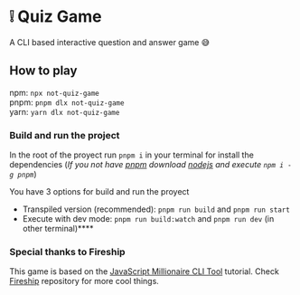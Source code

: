 # :grey_exclamation: Quiz Game

A CLI based interactive question and answer game :sweat_smile:

## How to play

npm: `npx not-quiz-game` \
pnpm: `pnpm dlx not-quiz-game` \
yarn: `yarn dlx not-quiz-game`

<!-- ## Packages Used

- [chalk](https://github.com/chalk/chalk)
- [figlet](https://github.com/patorjk/figlet.js)
- [inquirer](https://github.com/SBoudrias/Inquirer.js)

## Questions

All the questions are fetched from [Open Trivia Database](https://opentdb.com/). -->

### Build and run the project

In the root of the proyect run `pnpm i` in your terminal for install the dependencies
(_If you not have [pnpm](https://pnpm.io/) download [nodejs](https://nodejs.org/es) and execute `npm i -g pnpm`_)

You have 3 options for build and run the proyect

- Transpiled version (recommended): `pnpm run build` and `pnpm run start`
- Execute with dev mode: `pnpm run build:watch` and `pnpm run dev` (in other terminal)****

### Special thanks to Fireship

This game is based on the [JavaScript Millionaire CLI Tool](https://github.com/fireship-io/javascript-millionaire) tutorial. Check [Fireship](https://github.com/fireship-io) repository for more cool things.
